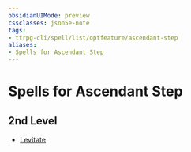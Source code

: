 ```yaml
---
obsidianUIMode: preview
cssclasses: json5e-note
tags:
- ttrpg-cli/spell/list/optfeature/ascendant-step
aliases:
- Spells for Ascendant Step
---
```

# Spells for Ascendant Step

## 2nd Level

- [Levitate](/3-Mechanics/CLI/spells/levitate-xphb.md "XPHB")